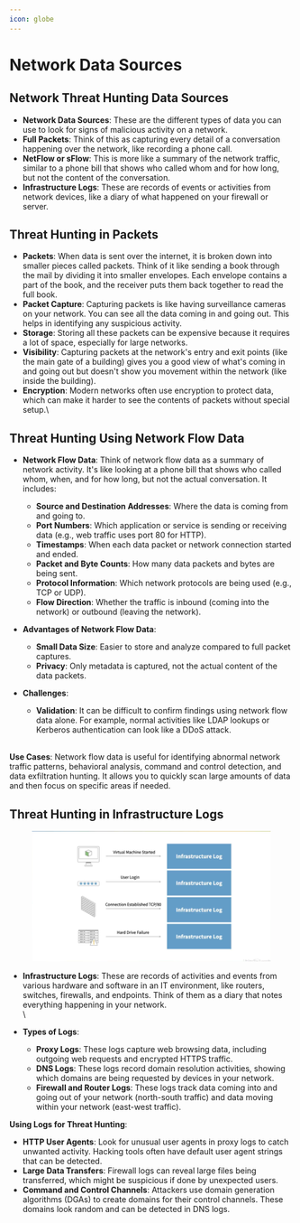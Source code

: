 ```yaml
---
icon: globe
---
```


# Network Data Sources

## Network Threat Hunting Data Sources

* **Network Data Sources**: These are the different types of data you can use to look for signs of malicious activity on a network.
* **Full Packets**: Think of this as capturing every detail of a conversation happening over the network, like recording a phone call.
* **NetFlow or sFlow**: This is more like a summary of the network traffic, similar to a phone bill that shows who called whom and for how long, but not the content of the conversation.
* **Infrastructure Logs**: These are records of events or activities from network devices, like a diary of what happened on your firewall or server.

## Threat Hunting in Packets

* **Packets**: When data is sent over the internet, it is broken down into smaller pieces called packets. Think of it like sending a book through the mail by dividing it into smaller envelopes. Each envelope contains a part of the book, and the receiver puts them back together to read the full book.
* **Packet Capture**: Capturing packets is like having surveillance cameras on your network. You can see all the data coming in and going out. This helps in identifying any suspicious activity.
* **Storage**: Storing all these packets can be expensive because it requires a lot of space, especially for large networks.
* **Visibility**: Capturing packets at the network's entry and exit points (like the main gate of a building) gives you a good view of what's coming in and going out but doesn't show you movement within the network (like inside the building).
* **Encryption**: Modern networks often use encryption to protect data, which can make it harder to see the contents of packets without special setup.\


## Threat Hunting Using Network Flow Data

*   **Network Flow Data**: Think of network flow data as a summary of network activity. It's like looking at a phone bill that shows who called whom, when, and for how long, but not the actual conversation. It includes:

    * **Source and Destination Addresses**: Where the data is coming from and going to.
    * **Port Numbers**: Which application or service is sending or receiving data (e.g., web traffic uses port 80 for HTTP).
    * **Timestamps**: When each data packet or network connection started and ended.
    * **Packet and Byte Counts**: How many data packets and bytes are being sent.
    * **Protocol Information**: Which network protocols are being used (e.g., TCP or UDP).
    * **Flow Direction**: Whether the traffic is inbound (coming into the network) or outbound (leaving the network).


*   **Advantages of Network Flow Data**:

    * **Small Data Size**: Easier to store and analyze compared to full packet captures.
    * **Privacy**: Only metadata is captured, not the actual content of the data packets.


* **Challenges**:
  * **Validation**: It can be difficult to confirm findings using network flow data alone. For example, normal activities like LDAP lookups or Kerberos authentication can look like a DDoS attack.

\
**Use Cases**: Network flow data is useful for identifying abnormal network traffic patterns, behavioral analysis, command and control detection, and data exfiltration hunting. It allows you to quickly scan large amounts of data and then focus on specific areas if needed.



## Threat Hunting  in Infrastructure Logs

<figure><img src="../../.gitbook/assets/image (2).png" alt=""><figcaption></figcaption></figure>

* **Infrastructure Logs**: These are records of activities and events from various hardware and software in an IT environment, like routers, switches, firewalls, and endpoints. Think of them as a diary that notes everything happening in your network.\
  \

*   **Types of Logs**:

    * **Proxy Logs**: These logs capture web browsing data, including outgoing web requests and encrypted HTTPS traffic.
    * **DNS Logs**: These logs record domain resolution activities, showing which domains are being requested by devices in your network.
    * **Firewall and Router Logs**: These logs track data coming into and going out of your network (north-south traffic) and data moving within your network (east-west traffic).



**Using Logs for Threat Hunting**:

* **HTTP User Agents**: Look for unusual user agents in proxy logs to catch unwanted activity. Hacking tools often have default user agent strings that can be detected.
* **Large Data Transfers**: Firewall logs can reveal large files being transferred, which might be suspicious if done by unexpected users.
* **Command and Control Channels**: Attackers use domain generation algorithms (DGAs) to create domains for their control channels. These domains look random and can be detected in DNS logs.
